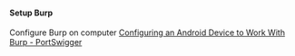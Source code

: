 ####  Setup Burp
Configure Burp on computer
[Configuring an Android Device to Work With Burp - PortSwigger](https://portswigger.net/support/configuring-an-android-device-to-work-with-burp)
